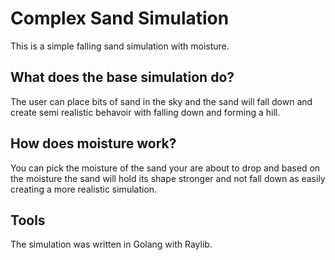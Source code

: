 # Complex Sand Simulation

This is a simple falling sand simulation with moisture.

## What does the base simulation do?

The user can place bits of sand in the sky and the sand will fall down and create semi realistic behavoir with falling down and forming a hill.

## How does moisture work?

You can pick the moisture of the sand your are about to drop and based on the moisture the sand will hold its shape stronger and not fall down as easily creating a more realistic simulation.

## Tools

The simulation was written in Golang with Raylib.
